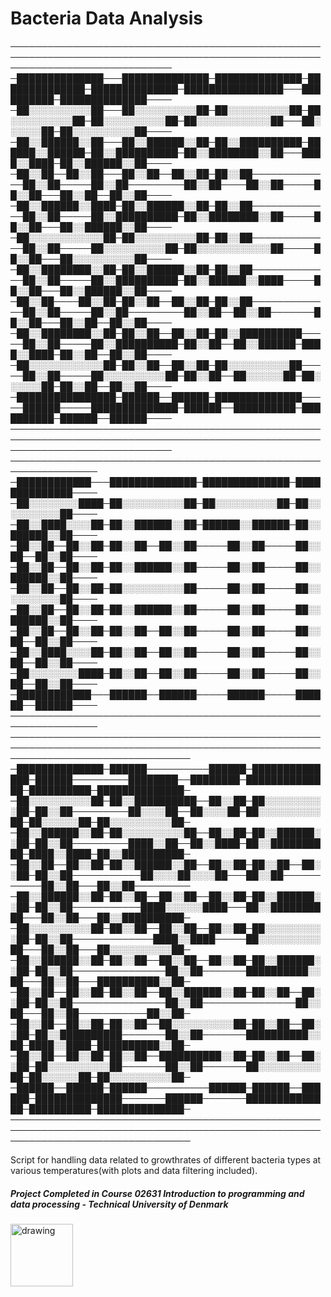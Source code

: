 # Bacteria Data Analysis

──────────────────────────────────────────────────────────────────────────────────────────────────────────────────────────────
─██████████████───██████████████─██████████████─██████████████─██████████████─████████████████───██████████─██████████████────
─██░░░░░░░░░░██───██░░░░░░░░░░██─██░░░░░░░░░░██─██░░░░░░░░░░██─██░░░░░░░░░░██─██░░░░░░░░░░░░██───██░░░░░░██─██░░░░░░░░░░██────
─██░░██████░░██───██░░██████░░██─██░░██████████─██████░░██████─██░░██████████─██░░████████░░██───████░░████─██░░██████░░██────
─██░░██──██░░██───██░░██──██░░██─██░░██─────────────██░░██─────██░░██─────────██░░██────██░░██─────██░░██───██░░██──██░░██────
─██░░██████░░████─██░░██████░░██─██░░██─────────────██░░██─────██░░██████████─██░░████████░░██─────██░░██───██░░██████░░██────
─██░░░░░░░░░░░░██─██░░░░░░░░░░██─██░░██─────────────██░░██─────██░░░░░░░░░░██─██░░░░░░░░░░░░██─────██░░██───██░░░░░░░░░░██────
─██░░████████░░██─██░░██████░░██─██░░██─────────────██░░██─────██░░██████████─██░░██████░░████─────██░░██───██░░██████░░██────
─██░░██────██░░██─██░░██──██░░██─██░░██─────────────██░░██─────██░░██─────────██░░██──██░░██───────██░░██───██░░██──██░░██────
─██░░████████░░██─██░░██──██░░██─██░░██████████─────██░░██─────██░░██████████─██░░██──██░░██████─████░░████─██░░██──██░░██────
─██░░░░░░░░░░░░██─██░░██──██░░██─██░░░░░░░░░░██─────██░░██─────██░░░░░░░░░░██─██░░██──██░░░░░░██─██░░░░░░██─██░░██──██░░██────
─████████████████─██████──██████─██████████████─────██████─────██████████████─██████──██████████─██████████─██████──██████────
──────────────────────────────────────────────────────────────────────────────────────────────────────────────────────────────
────────────────────────────────────────────────────────────────
─████████████───██████████████─██████████████─██████████████────
─██░░░░░░░░████─██░░░░░░░░░░██─██░░░░░░░░░░██─██░░░░░░░░░░██────
─██░░████░░░░██─██░░██████░░██─██████░░██████─██░░██████░░██────
─██░░██──██░░██─██░░██──██░░██─────██░░██─────██░░██──██░░██────
─██░░██──██░░██─██░░██████░░██─────██░░██─────██░░██████░░██────
─██░░██──██░░██─██░░░░░░░░░░██─────██░░██─────██░░░░░░░░░░██────
─██░░██──██░░██─██░░██████░░██─────██░░██─────██░░██████░░██────
─██░░██──██░░██─██░░██──██░░██─────██░░██─────██░░██──██░░██────
─██░░████░░░░██─██░░██──██░░██─────██░░██─────██░░██──██░░██────
─██░░░░░░░░████─██░░██──██░░██─────██░░██─────██░░██──██░░██────
─████████████───██████──██████─────██████─────██████──██████────
────────────────────────────────────────────────────────────────
─────────────────────────────────────────────────────────────────────────────────────────────────────────────────────────────────
─██████████████─██████──────────██████─██████████████─██████─────────████████──████████─██████████████─██████████─██████████████─
─██░░░░░░░░░░██─██░░██████████──██░░██─██░░░░░░░░░░██─██░░██─────────██░░░░██──██░░░░██─██░░░░░░░░░░██─██░░░░░░██─██░░░░░░░░░░██─
─██░░██████░░██─██░░░░░░░░░░██──██░░██─██░░██████░░██─██░░██─────────████░░██──██░░████─██░░██████████─████░░████─██░░██████████─
─██░░██──██░░██─██░░██████░░██──██░░██─██░░██──██░░██─██░░██───────────██░░░░██░░░░██───██░░██───────────██░░██───██░░██─────────
─██░░██████░░██─██░░██──██░░██──██░░██─██░░██████░░██─██░░██───────────████░░░░░░████───██░░██████████───██░░██───██░░██████████─
─██░░░░░░░░░░██─██░░██──██░░██──██░░██─██░░░░░░░░░░██─██░░██─────────────████░░████─────██░░░░░░░░░░██───██░░██───██░░░░░░░░░░██─
─██░░██████░░██─██░░██──██░░██──██░░██─██░░██████░░██─██░░██───────────────██░░██───────██████████░░██───██░░██───██████████░░██─
─██░░██──██░░██─██░░██──██░░██████░░██─██░░██──██░░██─██░░██───────────────██░░██───────────────██░░██───██░░██───────────██░░██─
─██░░██──██░░██─██░░██──██░░░░░░░░░░██─██░░██──██░░██─██░░██████████───────██░░██───────██████████░░██─████░░████─██████████░░██─
─██░░██──██░░██─██░░██──██████████░░██─██░░██──██░░██─██░░░░░░░░░░██───────██░░██───────██░░░░░░░░░░██─██░░░░░░██─██░░░░░░░░░░██─
─██████──██████─██████──────────██████─██████──██████─██████████████───────██████───────██████████████─██████████─██████████████─
─────────────────────────────────────────────────────────────────────────────────────────────────────────────────────────────────

Script for handling data related to growthrates of different bacteria types at various temperatures(with plots and data filtering included).

##### Project Completed in Course 02631 Introduction to programming and data processing - Technical University of Denmark 
<img src="https://user-images.githubusercontent.com/65953954/120001846-7f05f180-bfd4-11eb-8c11-2379a547dc9f.jpg" alt="drawing" width="100"/>
